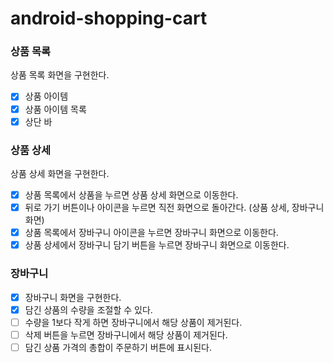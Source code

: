 # android-shopping-cart

### 상품 목록
상품 목록 화면을 구현한다.
  - [x] 상품 아이템 
  - [x] 상품 아이템 목록
  - [x] 상단 바

### 상품 상세
상품 상세 화면을 구현한다.
- [x] 상품 목록에서 상품을 누르면 상품 상세 화면으로 이동한다.
- [x] 뒤로 가기 버튼이나 아이콘을 누르면 직전 화면으로 돌아간다. (상품 상세, 장바구니 화면)
- [x] 상품 목록에서 장바구니 아이콘을 누르면 장바구니 화면으로 이동한다.
- [x] 상품 상세에서 장바구니 담기 버튼을 누르면 장바구니 화면으로 이동한다.

### 장바구니
- [x] 장바구니 화면을 구현한다.
- [x] 담긴 상품의 수량을 조절할 수 있다.
- [ ] 수량을 1보다 작게 하면 장바구니에서 해당 상품이 제거된다.
- [ ] 삭제 버튼을 누르면 장바구니에서 해당 상품이 제거된다.
- [ ] 담긴 상품 가격의 총합이 주문하기 버튼에 표시된다.
